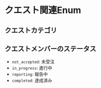 # クエスト関連Enum

## クエストカテゴリ

## クエストメンバーのステータス
- `not_accepted`: 未受注
- `in_progress`: 進行中
- `reporting`: 報告中
- `completed`: 達成済み

